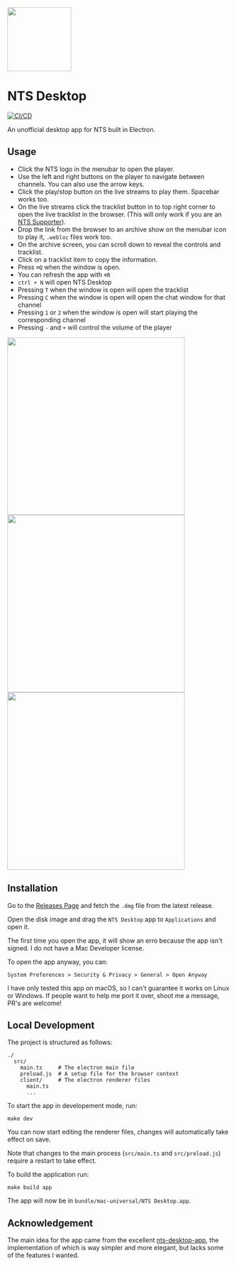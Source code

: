 <img src="./screens/icon.png" width="144" height="144" />

# NTS Desktop

[![CI/CD](https://github.com/romeovs/nts-desktop/actions/workflows/ci-cd.yml/badge.svg)](https://github.com/romeovs/nts-desktop/actions/workflows/ci-cd.yml)

An unofficial desktop app for NTS built in Electron.

## Usage

- Click the NTS logo in the menubar to open the player.
- Use the left and right buttons on the player to navigate between channels. You
  can also use the arrow keys.
- Click the play/stop button on the live streams to play them. Spacebar works
  too.
- On the live streams click the tracklist button in to top right corner to open
  the live tracklist in the browser. (This will only work if you are an [NTS
  Supporter](https://www.nts.live/supporters)).
- Drop the link from the browser to an archive show on the menubar icon to play
  it, `.webloc` files work too.
- On the archive screen, you can scroll down to reveal the controls and
  tracklist.
- Click on a tracklist item to copy the information.
- Press `⌘Q` when the window is open.
- You can refresh the app with `⌘R`
- `ctrl + N` will open NTS Desktop
- Pressing `T` when the window is open will open the tracklist
- Pressing `C` when the window is open will open the chat window for that
  channel
- Pressing `1` or `2` when the window is open will start playing the
  corresponding channel
- Pressing `-` and `+` will control the volume of the player

<img src="./screens/rec1.gif" width="400" />
<img src="./screens/rec2.gif" width="400" />
<img src="./screens/rec3.gif" width="400" />

## Installation

Go to the [Releases Page](https://github.com/romeovs/nts-desktop/releases) and
fetch the `.dmg` file from the latest release.

Open the disk image and drag the `NTS Desktop` app to `Applications` and open
it.

The first time you open the app, it will show an erro because the app isn't
signed. I do not have a Mac Developer license.

To open the app anyway, you can:

```
System Preferences > Security & Privacy > General > Open Anyway
```

I have only tested this app on macOS, so I can't guarantee it works on Linux or
Windows. If people want to help me port it over, shoot me a message, PR's are welcome!

## Local Development

The project is structured as follows:

```
./
  src/
    main.ts     # The electron main file
    preload.js  # A setup file for the browser context
    client/     # The electron renderer files
      main.ts
      ...
```

To start the app in developement mode, run:

```
make dev
```

You can now start editing the renderer files, changes will automatically
take effect on save.

Note that changes to the main process (`src/main.ts` and `src/preload.js`)
require a restart to take effect.

To build the application run:

```
make build app
```

The app will now be in `bundle/mac-universal/NTS Desktop.app`.

## Acknowledgement

The main idea for the app came from the excellent
[nts-desktop-app](https://github.com/tedigc/nts-desktop-app), the implementation
of which is way simpler and more elegant, but lacks some of the features I
wanted.
